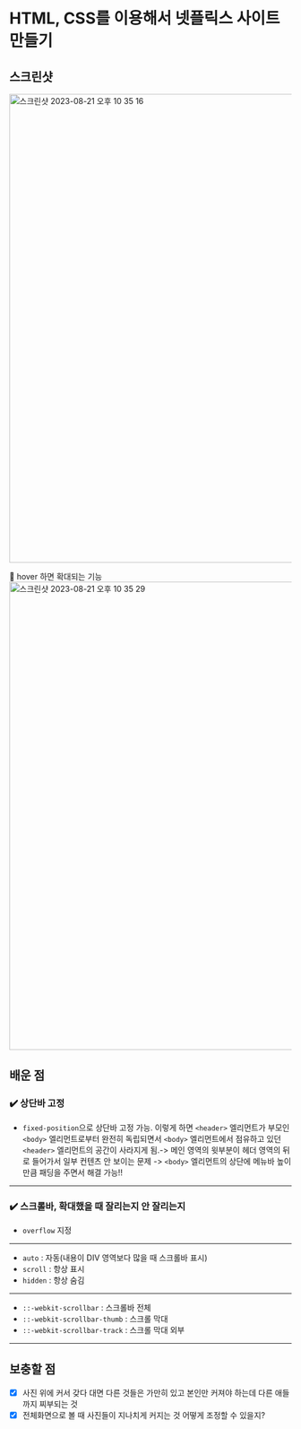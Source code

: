 # HTML, CSS를 이용해서 넷플릭스 사이트 만들기

## 스크린샷

<img width="836" alt="스크린샷 2023-08-21 오후 10 35 16" src="https://github.com/stop0ho/goorm_jiho/assets/68852637/d0407f5b-5d87-49de-80ec-426a312f1e6a">

🔽 hover 하면 확대되는 기능
<img width="835" alt="스크린샷 2023-08-21 오후 10 35 29" src="https://github.com/stop0ho/goorm_jiho/assets/68852637/456a6d03-5327-44e9-996f-99a9a648f280">

## 배운 점

### ✔️ 상단바 고정

- `fixed-position`으로 상단바 고정 가능. 이렇게 하면 `<header>` 엘리먼트가 부모인 `<body>` 엘리먼트로부터 완전히 독립되면서 `<body>` 엘리먼트에서 점유하고 있던 `<header>` 엘리먼트의 공간이 사라지게 됨.-> 메인 영역의 윗부분이 헤더 영역의 뒤로 들어가서 일부 컨텐츠 안 보이는 문제 -> `<body>` 엘리먼트의 상단에 메뉴바 높이 만큼 패딩을 주면서 해결 가능!!

---

### ✔️ 스크롤바, 확대했을 때 잘리는지 안 잘리는지

- `overflow` 지정

---

- `auto` : 자동(내용이 DIV 영역보다 많을 때 스크롤바 표시)
- `scroll` : 항상 표시
- `hidden` : 항상 숨김

---

- `::-webkit-scrollbar` : 스크롤바 전체
- `::-webkit-scrollbar-thumb` : 스크롤 막대
- `::-webkit-scrollbar-track` : 스크롤 막대 외부

---

## 보충할 점

- [x] 사진 위에 커서 갖다 대면 다른 것들은 가만히 있고 본인만 커져야 하는데 다른 애들까지 찌부되는 것
- [x] 전체화면으로 볼 때 사진들이 지나치게 커지는 것 어떻게 조정할 수 있을지?
